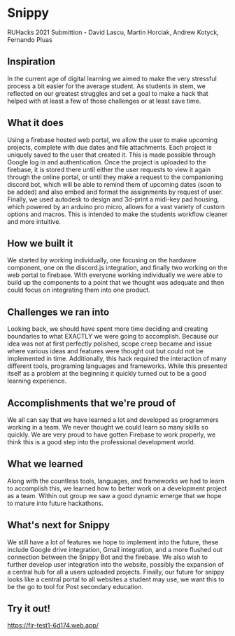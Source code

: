 # Snippy
RUHacks 2021 Submittion - David Lascu, Martin Horciak, Andrew Kotyck, Fernando Pluas


## Inspiration
In the current age of digital learning we aimed to make the very stressful process a bit easier for the average student. As students in stem, we reflected on our greatest struggles and set a goal to make a hack that helped with at least a few of those challenges or at least save time.
## What it does
Using a firebase hosted web portal, we allow the user to make upcoming projects, complete with due dates and file attachments. Each project is uniquely saved to the user that created it. This is made possible through Google log in and authentication.
Once the project is uploaded to the firebase, it is stored there until either the user requests to view it again through the online portal, or until they make a request to the companioning discord bot, which will be able to remind them of upcoming dates (soon to be added) and also embed and format the assignments by request of user.
Finally, we used autodesk to design and 3d-print a midi-key pad housing, which powered by an arduino pro micro, allows for a vast variety of custom options and macros. This is intended to make the students workflow cleaner and more intuitive.
## How we built it
We started by working individually, one focusing on the hardware component, one on the discord.js integration, and finally two working on the web portal to firebase. With everyone working individually we were able to build up the components to a point that we thought was adequate and then could focus on integrating them into one product.
## Challenges we ran into
Looking back, we should have spent more time deciding and creating boundaries to what EXACTLY we were going to accomplish. Because our idea was not at first perfectly polished, scope creep became and issue where various ideas and features were thought out but could not be implemented in time.
Additionally, this hack required the interaction of many different tools, programing languages and frameworks. While this presented itself as a problem at the beginning it quickly turned out to be a good learning experience.

## Accomplishments that we're proud of
We all can say that we have learned a lot and developed as programmers working in a team. We never thought we could learn so many skills so quickly. We are very proud to have gotten Firebase to work properly, we think this is a good step into the professional development world.
## What we learned
Along with the countless tools, languages, and frameworks we had to learn to accomplish this, we learned how to better work on a development project as a team. Within out group we saw a good dynamic emerge that we hope to mature into future hackathons.
## What's next for Snippy
We still have a lot of features we hope to implement into the future, these include Google drive integration, Gmail integration, and a more flushed out connection between the Snippy Bot and the firebase. We also wish to further develop user integration into the website, possibly the expansion of a central hub for all a users uploaded projects. Finally, our future for snippy looks like a central portal to all websites a student may use, we want this to be the go to tool for Post secondary education.


## Try it out!
https://fir-test1-6d174.web.app/
